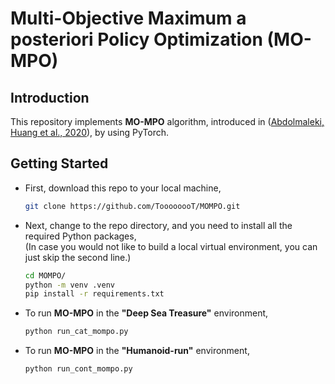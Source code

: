 # Multi-Objective Maximum a posteriori Policy Optimization (MO-MPO)
## Introduction
This repository implements **MO-MPO** algorithm, introduced in ([Abdolmaleki, Huang et al., 2020](https://arxiv.org/abs/2005.07513)), by using PyTorch.

## Getting Started
- First, download this repo to your local machine,
    ```bash
    git clone https://github.com/ToooooooT/MOMPO.git
    ```
- Next, change to the repo directory, and you need to install all the required Python packages,  
  (In case you would not like to build a local virtual environment, you can just skip the second line.)
    ```bash
    cd MOMPO/
    python -m venv .venv
    pip install -r requirements.txt
    ```
- To run **MO-MPO** in the **"Deep Sea Treasure"** environment, 
    ```bash
    python run_cat_mompo.py
    ```
- To run **MO-MPO** in the **"Humanoid-run"** environment,
    ```bash
    python run_cont_mompo.py
    ```